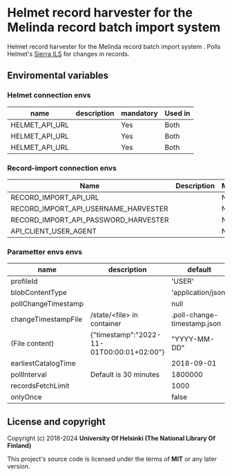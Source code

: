 # Helmet record harvester for the Melinda record batch import system

Helmet record harvester for the Melinda record batch import system . Polls Helmet's [Sierra ILS](https://sandbox.iii.com/iii/sierra-api/swagger/index.html) for changes in records.

## Enviromental variables
### Helmet connection envs
| name           | description | mandatory | Used in |
|----------------|-------------|-----------|---------|
| HELMET_API_URL |             | Yes       | Both    |
| HELMET_API_URL |             | Yes       | Both    |
| HELMET_API_URL |             | Yes       | Both    |

### Record-import connection envs
| Name                                 | Description | Mandatory | Used in    |
|--------------------------------------|-------------|-----------|------------|
| RECORD_IMPORT_API_URL                |             | No        | Automation |
| RECORD_IMPORT_API_USERNAME_HARVESTER |             | No        | Automation |
| RECORD_IMPORT_API_PASSWORD_HARVESTER |             | No        | Automation |
| API_CLIENT_USER_AGENT                |             | No        | Automation |

### Parametter envs envs
| name                | description                | default                     | Used in    |
|---------------------|----------------------------|-----------------------------|------------|
| profileId           |                            | 'USER'                      | Automation |
| blobContentType     |                            | 'application/json'          | Automation |
| pollChangeTimestamp |                            | null                        | Both       |
| changeTimestampFile | /state/\<file\> in container | .poll-change-timestamp.json | Both       |
| (File content) | {"timestamp":"2022-11-01T00:00:01+02:00"} | "YYYY-MM-DD" | |
| earliestCatalogTime |                            | 2018-09-01                  | Both       |
| pollInterval        | Default is 30 minutes      | 1800000                     | Both       |
| recordsFetchLimit   |                            | 1000                        | Both       |
| onlyOnce            |                            | false                       | Cli        |

## License and copyright

Copyright (c) 2018-2024 **University Of Helsinki (The National Library Of Finland)**

This project's source code is licensed under the terms of **MIT** or any later version.
